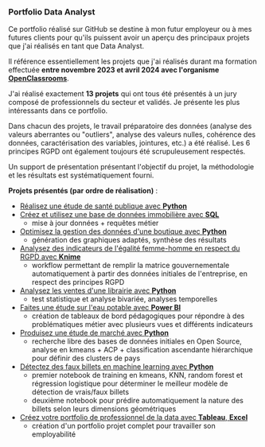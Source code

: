 ### **Portfolio Data Analyst**

Ce portfolio réalisé sur GitHub se destine à mon futur employeur ou à mes futures clients pour qu'ils puissent avoir un aperçu des principaux projets que j'ai réalisés en tant que Data Analyst.

Il référence essentiellement les projets que j'ai réalisés durant ma formation effectuée **entre novembre 2023 et avril 2024 avec l'organisme [OpenClassrooms](https://openclassrooms.com/fr/paths/804-data-analyst)**.

J'ai réalisé exactement **13 projets** qui ont tous été présentés à un jury composé de professionnels du secteur et validés. Je présente les plus intéressants dans ce portfolio.

Dans chacun des projets, le travail préparatoire des données (analyse des valeurs aberrantes ou "outliers", analyse des valeurs nulles, cohérence des données, caractérisation des variables, jointures, etc.) a été réalisé. Les 6 principes RGPD ont également toujours été scrupuleusement respectés.

Un support de présentation présentant l'objectif du projet, la méthodologie et les résultats est systématiquement fourni.

**Projets présentés (par ordre de réalisation)** :
* [Réalisez une étude de santé publique avec **Python**](https://github.com/julio77930/Data-Analyst-Portfolio-Jules-Rouhling/tree/main/R%C3%A9alisez%20une%20%C3%A9tude%20de%20sant%C3%A9%20publique%20avec%20R%20ou%20Python)
* [Créez et utilisez une base de données immobilière avec **SQL**](https://github.com/julio77930/Data-Analyst-Portfolio-Jules-Rouhling/tree/main/Cr%C3%A9ez%20et%20utilisez%20une%20base%20de%20donn%C3%A9es%20immobili%C3%A8re%20avec%20SQL)
  * mise à jour données + requêtes métier
* [Optimisez la gestion des données d'une boutique avec **Python**](https://github.com/julio77930/Data-Analyst-Portfolio-Jules-Rouhling/tree/main/Optimisez%20la%20gestion%20des%20donn%C3%A9es%20d'une%20boutique%20avec%20R%20ou%20Python)
  * génération des graphiques adaptés, synthèse des résultats
* [Analysez des indicateurs de l'égalité femme-homme en respect du RGPD avec **Knime**](https://github.com/julio77930/Data-Analyst-Portfolio-Jules-Rouhling/tree/main/Analysez%20des%20indicateurs%20de%20l'%C3%A9galit%C3%A9%20femme-homme%20en%20respect%20du%20RGPD%20avec%20Knime)
  * workflow permettant de remplir la matrice gouvernementale automatiquement à partir des données initiales de l'entreprise, en respect des principes RGPD
* [Analysez les ventes d'une librairie avec **Python**](https://github.com/julio77930/Data-Analyst-Portfolio-Jules-Rouhling/tree/main/Analysez%20les%20ventes%20d'une%20librairie%20avec%20Python)
  * test statistique et analyse bivariée, analyses temporelles
* [Faites une étude sur l'eau potable avec **Power BI**](https://github.com/julio77930/Data-Analyst-Portfolio-Jules-Rouhling/tree/main/Faites%20une%20%C3%A9tude%20sur%20l'eau%20potable%20avec%20Power%20BI)
  * création de tableaux de bord pédagogiques pour répondre à des problématiques métier avec plusieurs vues et différents indicateurs
* [Produisez une étude de marché avec **Python**](https://github.com/julio77930/Data-Analyst-Portfolio-Jules-Rouhling/tree/main/Produisez%20une%20%C3%A9tude%20de%20march%C3%A9%20avec%20Python)
  * recherche libre des bases de données initiales en Open Source, analyse en kmeans + ACP + classification ascendante hiérarchique pour définir des clusters de pays
* [Détectez des faux billets en machine learning avec **Python**](https://github.com/julio77930/Data-Analyst-Portfolio-Jules-Rouhling/tree/main/D%C3%A9tectez%20des%20faux%20billets%20avec%20Python)
  * premier notebook de training en kmeans, KNN, random forest et régression logistique pour déterminer le meilleur modèle de détection de vrais/faux billets
  * deuxième notebook pour prédire automatiquement la nature des billets selon leurs dimensions géométriques
* [Créez votre portfolio de professionnel de la data avec **Tableau**, **Excel**](https://github.com/julio77930/Data-Analyst-Portfolio-Jules-Rouhling/tree/main/Cr%C3%A9ez%20votre%20portfolio%20de%20professionnel%20de%20la%20data)
  * création d'un portfolio projet complet pour travailler son employabilité
